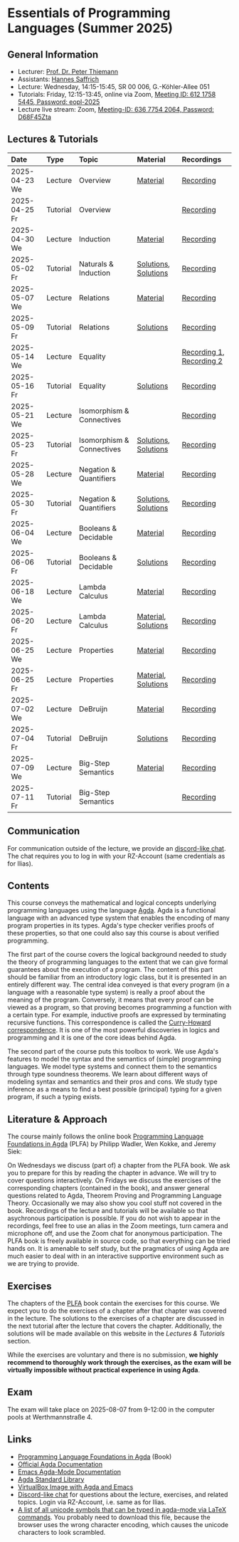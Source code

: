 # Essentials of Programming Languages (Summer 2025)

## General Information

- Lecturer: [Prof. Dr. Peter Thiemann](/team/thiemann.md)
- Assistants: [Hannes Saffrich](/team/saffrich.md)
- Lecture: Wednesday, 14:15-15:45, SR 00 006, G.-Köhler-Allee 051
- Tutorials: Friday, 12:15-13:45, online via Zoom, [Meeting ID: 612 1758 5445, Password: eopl-2025][zoom-tut]
- Lecture live stream: Zoom, [Meeting-ID: 636 7754 2064, Password: D68F45Zta][zoom]

[zoom]: https://uni-freiburg.zoom-x.de/j/63677542064?pwd=SRbStbdJDtWnCrr7lvdFiyEs8y1FaK.1
[zoom-tut]: https://uni-freiburg.zoom-x.de/j/61217585445?pwd=UnCaWLR0ozP2wC8ElRbPl54JYslbq7.1

## Lectures & Tutorials

| Date | Type | Topic | Material | Recordings 
|:-----|:-----|:-----|:-----|:-----|
| 2025-04-23 We | Lecture | Overview | [Material][lec01-material] | [Recording][lec01-rec] |
| 2025-04-25 Fr | Tutorial | Overview | | [Recording][tut01-rec] |
| 2025-04-30 We | Lecture | Induction | [Material][lec02-material] |  [Recording][lec02-rec] |
| 2025-05-02 Fr | Tutorial | Naturals & Induction | [Solutions][sol01], [Solutions][sol02] | [Recording][tut02-rec] |
| 2025-05-07 We | Lecture | Relations | [Material][lec03-material] | [Recording][lec03-rec] |
| 2025-05-09 Fr | Tutorial | Relations | [Solutions][sol03] | [Recording][tut03-rec] |
| 2025-05-14 We | Lecture | Equality |  | [Recording 1][lec04-rec01], [Recording 2][lec04-rec02] |
| 2025-05-16 Fr | Tutorial | Equality | [Solutions][sol04] | [Recording][tut04-rec] |
| 2025-05-21 We | Lecture | Isomorphism & Connectives |  | [Recording][lec05-rec] |
| 2025-05-23 Fr | Tutorial | Isomorphism & Connectives | [Solutions][sol05], [Solutions][sol06] |  [Recording][tut05-rec] |
| 2025-05-28 We | Lecture | Negation & Quantifiers | [Material][lec06-material] | [Recording][lec06-rec] |
| 2025-05-30 Fr | Tutorial | Negation & Quantifiers | [Solutions][sol07], [Solutions][sol08] | [Recording][tut06-rec] |
| 2025-06-04 We | Lecture | Booleans & Decidable | [Material][lec07-material] | [Recording][lec07-rec] |
| 2025-06-06 Fr | Tutorial | Booleans & Decidable | [Solutions][sol08] | [Recording][tut07-rec] |
| 2025-06-18 We | Lecture | Lambda Calculus | [Material][lec08-material] | [Recording][lec08-rec] |
| 2025-06-20 Fr | Lecture | Lambda Calculus | [Material][lec09-material], [Solutions][sol11] | [Recording][lec09-rec] |
| 2025-06-25 We | Lecture | Properties | [Material][lec10-material] | [Recording][lec10-rec] |
| 2025-06-25 Fr | Lecture | Properties | [Material][lec11-material], [Solutions][sol12] | [Recording][lec11-rec] |
| 2025-07-02 We | Lecture | DeBruijn | [Material][lec12-material] | [Recording][lec12-rec] |
| 2025-07-04 Fr | Tutorial | DeBruijn | [Solutions][sol13] | [Recording][tut12-rec] |
| 2025-07-09 We | Lecture | Big-Step Semantics | [Material][lec13-material] | [Recording][lec13-rec] |
| 2025-07-11 Fr | Tutorial | Big-Step Semantics |  | [Recording][tut13-rec] |

[lec01-material]: https://github.com/proglang/eopl-lecture-notes/blob/main/src/Lecture1.lagda.md
[lec01-rec]: http://archive.informatik.uni-freiburg.de/courses/proglang/2025-SS-EOPL/2025-04-23-lecture-1.mp4
[tut01-rec]: http://archive.informatik.uni-freiburg.de/courses/proglang/2025-SS-EOPL/2025-04-25-tutorial-1.mp4
[lec02-material]: https://github.com/proglang/eopl-lecture-notes/blob/main/src/Lecture2.lagda.md
[lec02-rec]: http://archive.informatik.uni-freiburg.de/courses/proglang/2025-SS-EOPL/2025-04-30-lecture-1.mp4
[tut02-rec]: http://archive.informatik.uni-freiburg.de/courses/proglang/2025-SS-EOPL/2025-05-02-tutorial-1.mp4
[lec03-material]: https://github.com/proglang/eopl-lecture-notes/blob/main/src/Lecture3.lagda.md
[lec03-rec]: http://archive.informatik.uni-freiburg.de/courses/proglang/2025-SS-EOPL/2025-05-07-lecture-1.mp4
[tut03-rec]: http://archive.informatik.uni-freiburg.de/courses/proglang/2025-SS-EOPL/2025-05-09-tutorial-1.mp4
[lec04-rec01]: http://archive.informatik.uni-freiburg.de/courses/proglang/2025-SS-EOPL/2025-05-14-lecture-1.mp4
[lec04-rec02]: http://archive.informatik.uni-freiburg.de/courses/proglang/2025-SS-EOPL/2025-05-14-lecture-2.mp4
[tut04-rec]: http://archive.informatik.uni-freiburg.de/courses/proglang/2025-SS-EOPL/2025-05-16-tutorial-1.mp4
[lec05-rec]: http://archive.informatik.uni-freiburg.de/courses/proglang/2025-SS-EOPL/2025-05-21-lecture-1.mp4
[tut05-rec]: http://archive.informatik.uni-freiburg.de/courses/proglang/2025-SS-EOPL/2025-05-23-tutorial-1.mp4
[lec06-material]: https://github.com/proglang/eopl-lecture-notes/blob/main/src/Lecture6.lagda.md
[lec06-rec]: http://archive.informatik.uni-freiburg.de/courses/proglang/2025-SS-EOPL/2025-05-28-lecture-1.mp4
[tut06-rec]: http://archive.informatik.uni-freiburg.de/courses/proglang/2025-SS-EOPL/2025-05-30-tutorial-1.mp4
[lec07-material]: https://github.com/proglang/eopl-lecture-notes/blob/main/src/Lecture7.lagda.md
[lec07-rec]: http://archive.informatik.uni-freiburg.de/courses/proglang/2025-SS-EOPL/2025-06-04-lecture-1.mp4
[tut07-rec]: http://archive.informatik.uni-freiburg.de/courses/proglang/2025-SS-EOPL/2025-06-06-tutorial-1.mp4
[lec08-material]: https://github.com/proglang/eopl-lecture-notes/blob/main/src/Lecture8.lagda.md
[lec08-rec]: http://archive.informatik.uni-freiburg.de/courses/proglang/2025-SS-EOPL/2025-06-18-lecture-1.mp4
[lec09-material]: http://archive.informatik.uni-freiburg.de/courses/proglang/2025-SS-EOPL/Lambda.agda
[lec09-rec]: http://archive.informatik.uni-freiburg.de/courses/proglang/2025-SS-EOPL/2025-06-20-lecture-1.mp4
[lec10-material]:  https://github.com/proglang/eopl-lecture-notes/blob/main/src/Lecture9.lagda.md
[lec10-rec]: http://archive.informatik.uni-freiburg.de/courses/proglang/2025-SS-EOPL/2025-06-25-lecture-1.mp4
[lec11-material]: http://archive.informatik.uni-freiburg.de/courses/proglang/2025-SS-EOPL/Properties.agda
[lec11-rec]: http://archive.informatik.uni-freiburg.de/courses/proglang/2025-SS-EOPL/2025-06-27-lecture-1.mp4
[lec12-material]:  https://github.com/proglang/eopl-lecture-notes/blob/main/src/Lecture10.lagda.md
[lec12-rec]: http://archive.informatik.uni-freiburg.de/courses/proglang/2025-SS-EOPL/2025-07-02-lecture-1.mp4
[tut12-rec]: http://archive.informatik.uni-freiburg.de/courses/proglang/2025-SS-EOPL/2025-07-04-tutorial-1.mp4
[lec13-material]:  https://github.com/proglang/eopl-lecture-notes/blob/main/src/Lecture11.lagda.md
[lec13-rec]: http://archive.informatik.uni-freiburg.de/courses/proglang/2025-SS-EOPL/2025-07-09-lecture-1.mp4
[tut13-rec]: http://archive.informatik.uni-freiburg.de/courses/proglang/2025-SS-EOPL/2025-07-11-tutorial-1.mp4
[sol01]: http://archive.informatik.uni-freiburg.de/courses/proglang/2025-SS-EOPL/solutions/chap01_naturals.agda
[sol02]: http://archive.informatik.uni-freiburg.de/courses/proglang/2025-SS-EOPL/solutions/chap02_induction.agda
[sol03]: http://archive.informatik.uni-freiburg.de/courses/proglang/2025-SS-EOPL/solutions/chap03_relations.agda
[sol04]: http://archive.informatik.uni-freiburg.de/courses/proglang/2025-SS-EOPL/solutions/chap04_equality.agda
[sol05]: http://archive.informatik.uni-freiburg.de/courses/proglang/2025-SS-EOPL/solutions/chap05_isomorphism.agda
[sol06]: http://archive.informatik.uni-freiburg.de/courses/proglang/2025-SS-EOPL/solutions/chap06_connectives.agda
[sol07]: http://archive.informatik.uni-freiburg.de/courses/proglang/2025-SS-EOPL/solutions/chap07_negation.agda
[sol08]: http://archive.informatik.uni-freiburg.de/courses/proglang/2025-SS-EOPL/solutions/chap08_quantifiers.agda
[sol09]: http://archive.informatik.uni-freiburg.de/courses/proglang/2025-SS-EOPL/solutions/chap09_decidable.agda
[sol11]: http://archive.informatik.uni-freiburg.de/courses/proglang/2025-SS-EOPL/solutions/chap11_lambda.lagda.md
[sol12]: http://archive.informatik.uni-freiburg.de/courses/proglang/2025-SS-EOPL/solutions/chap12_properties.lagda.md
[sol13]: http://archive.informatik.uni-freiburg.de/courses/proglang/2025-SS-EOPL/solutions/chap13_debruijn.lagda.md

## Communication

For communication outside of the lecture, we provide an 
[discord-like chat](https://chat.laurel.informatik.uni-freiburg.de/invite/gj6wpJ).
The chat requires you to log in with your RZ-Account (same credentials as for Ilias).

## Contents

This course conveys the mathematical and logical concepts underlying programming languages using the language [Agda](https://en.wikipedia.org/wiki/Agda_(programming_language)). 
Agda is a functional language with an advanced type system that enables the encoding of many program properties in its types. 
Agda's type checker verifies proofs of these properties, so that one could also say this course is about verified programming.

The first part of the course covers the logical background needed to study the theory of programming languages to the extent that we can give formal guarantees about the execution of a program. 
The content of this part should be familiar from an introductory logic class, but it is presented in an entirely different way. 
The central idea conveyed is that every program (in a language with a reasonable type system) is really a proof about the meaning of the program. 
Conversely, it means that every proof can be viewed as a program, so that proving becomes programming a function with a certain type. 
For example, inductive proofs are expressed by terminating recursive functions. 
This correspondence is called the [Curry-Howard correspondence](https://en.wikipedia.org/wiki/Curry%E2%80%93Howard_correspondence). 
It is one of the most powerful discoveries in logics and programming and it is one of the core ideas behind Agda.

The second part of the course puts this toolbox to work.
We use Agda's features to model the syntax and the semantics of (simple) programming languages. 
We model type systems and connect them to the semantics through type soundness theorems. 
We learn about different ways of modeling syntax and semantics and their pros and cons. 
We study type inference as a means to find a best possible (principal) typing for a given program, if such a typing exists.

## Literature & Approach
The course mainly follows the online book [Programming Language Foundations in Agda](https://plfa.github.io/) (PLFA) by Philipp Wadler, Wen Kokke, and Jeremy Siek:

On Wednesdays we discuss (part of) a chapter from the PLFA book. 
We ask you to prepare for this by reading the chapter in advance. 
We will try to cover questions interactively.
On Fridays we discuss the exercises of the corresponding chapters (contained in the book), and answer general questions related to Agda, Theorem Proving and Programming Language Theory. 
Occasionally we may also show you cool stuff not covered in the book.
Recordings of the lecture and tutorials will be available so that asychronous participation is possible. 
If you do not wish to appear in the recordings, feel free to use an alias in
the Zoom meetings, turn camera and microphone off, and use the Zoom chat for
anonymous participation.
The PLFA book is freely available in source code, so that everything can be tried hands on. 
It is amenable to self study, but the pragmatics of using Agda are much easier to deal with in an interactive supportive environment such as we are trying to provide.

## Exercises

The chapters of the [PLFA](https://plfa.github.io/) book contain the exercises
for this course. We expect you to do the exercises of a chapter after that
chapter was covered in the lecture. The solutions to the exercises of a chapter
are discussed in the next tutorial after the lecture that covers the chapter.
Additionally, the solutions will be made available on this website in the
*Lectures & Tutorials* section.

While the exercises are voluntary and there is no submission, **we highly
recommend to thoroughly work through the exercises, as the exam will be
virtually impossible without practical experience in using Agda**.

## Exam

The exam will take place on 2025-08-07 from 9-12:00 in the
computer pools at Werthmannstraße 4.

## Links

- [Programming Language Foundations in Agda](https://plfa.github.io/) (Book)
- [Official Agda Documentation](https://agda.readthedocs.io/en/latest/)
- [Emacs Agda-Mode Documentation](https://agda.readthedocs.io/en/v2.6.3/tools/emacs-mode.html)
- [Agda Standard Library](https://github.com/agda/agda-stdlib)
- [VirtualBox Image with Agda and Emacs](http://archive.informatik.uni-freiburg.de/courses/proglang/2023-WS-EOPL/Agda%20VM%202023%20WS.ova)
- [Discord-like chat](https://chat.laurel.informatik.uni-freiburg.de/invite/gj6wpJ) for questions about the lecture, exercises, and related topics. Login via RZ-Account, i.e. same as for Ilias.
- [A list of all unicode symbols that can be typed in agda-mode via LaTeX commands](https://proglang.informatik.uni-freiburg.de/teaching/proglang/2023ws/extras/agda-input.txt). You probably need to download this file, because the browser uses the wrong character encoding, which causes the unicode characters to look scrambled.
